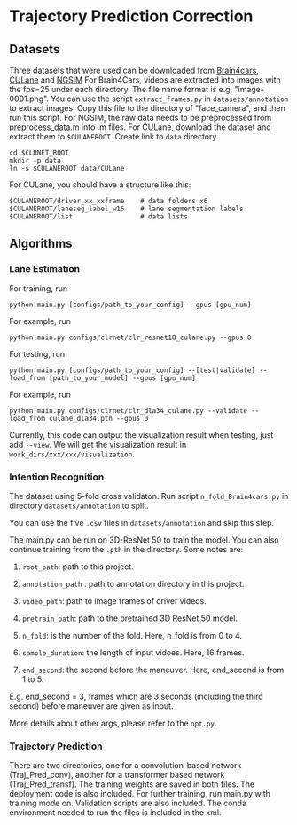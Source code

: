 # Trajectory Prediction Correction

 
## Datasets

Three datasets that were used can be downloaded from [Brain4cars](https://github.com/asheshjain399/ICCV2015_Brain4Cars), [CULane](https://xingangpan.github.io/projects/CULane.html) and [NGSIM](https://datahub.transportation.gov/stories/s/Next-Generation-Simulation-NGSIM-Open-Data/i5zb-xe34/) For Brain4Cars, videos are extracted into images with the fps=25 under each directory. The file name format is e.g. "image-0001.png". You can use the script `extract_frames.py` in `datasets/annotation` to extract images: Copy this file to the directory of "face_camera", and then run this script. For NGSIM, the raw data needs to be preprocessed from [preprocess_data.m](https://github.com/nachiket92/conv-social-pooling/blob/master/preprocess_data.m) into .m files. For CULane, download the dataset and extract them to `$CULANEROOT`. Create link to `data` directory.

```Shell
cd $CLRNET_ROOT
mkdir -p data
ln -s $CULANEROOT data/CULane
```

For CULane, you should have a structure like this:
```
$CULANEROOT/driver_xx_xxframe    # data folders x6
$CULANEROOT/laneseg_label_w16    # lane segmentation labels
$CULANEROOT/list                 # data lists
```



## Algorithms


### Lane Estimation

For training, run
```Shell
python main.py [configs/path_to_your_config] --gpus [gpu_num]
```
For example, run
```Shell
python main.py configs/clrnet/clr_resnet18_culane.py --gpus 0
```
For testing, run
```Shell
python main.py [configs/path_to_your_config] --[test|validate] --load_from [path_to_your_model] --gpus [gpu_num]
```
For example, run
```Shell
python main.py configs/clrnet/clr_dla34_culane.py --validate --load_from culane_dla34.pth --gpus 0
```

Currently, this code can output the visualization result when testing, just add `--view`.
We will get the visualization result in `work_dirs/xxx/xxx/visualization`.



### Intention Recognition

The dataset using 5-fold cross validaton. Run script ``n_fold_Brain4cars.py`` in directory ``datasets/annotation`` to split.

You can use the five ``.csv`` files in ``datasets/annotation`` and skip this step.

The main.py can be run on 3D-ResNet 50 to train the model. You can also continue training from the `.pth` in the directory. Some notes are:

1. ``root_path``: path to this project.

2. ``annotation_path`` : path to annotation directory in this project.

3. ``video_path``: path to image frames of driver videos.

4. ``pretrain_path``: path to the pretrained 3D ResNet 50 model.

5. ``n_fold``: is the number of the fold. Here, n_fold is from 0 to 4.

6. ``sample_duration``: the length of input vidoes. Here, 16 frames.

7. ``end_second``: the second before the maneuver. Here, end_second is from 1 to 5.

E.g. end_second = 3, frames which are 3 seconds (including the third second) before maneuver are given as input.

More details about other args, please refer to the ``opt.py``.



### Trajectory Prediction
There are two directories, one for a convolution-based network (Traj_Pred_conv), another for a transformer based network (Traj_Pred_transf). The training weights are saved in both files. The deployment code is also included. For further training, run main.py with training mode on. Validation scripts are also included. The conda environment needed to run the files is included in the xml. 

